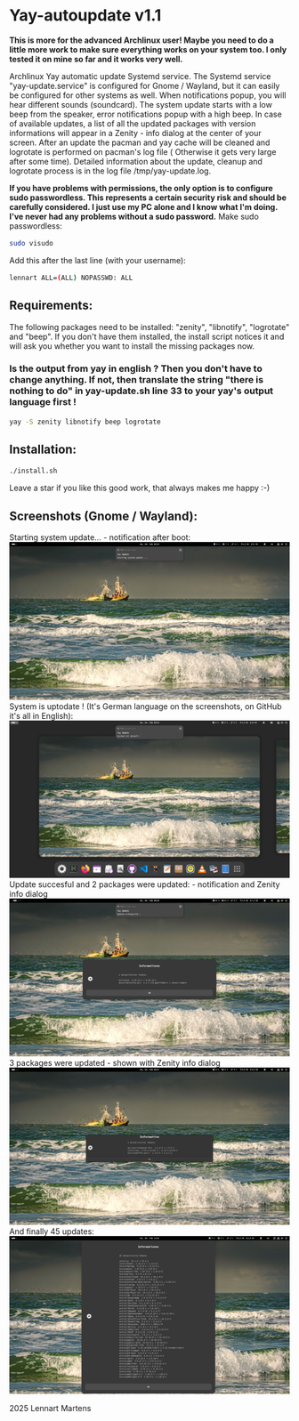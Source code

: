 # Yay-autoupdate v1.1
**This is more for the advanced Archlinux user! Maybe you need to do a little more work to make sure everything works on your system too. I only tested it on mine so far and it works very well.**

Archlinux Yay automatic update Systemd service. The Systemd service "yay-update.service" is configured for Gnome / Wayland, but it can easily be configured for other systems as well.
When notifications popup, you will hear different sounds (soundcard). The system update starts with a low beep from the speaker, error notifications popup with a high beep.
In case of available updates, a list of all the updated packages with version informations will appear in a Zenity - info dialog at the center of your screen.
After an update the pacman and yay cache will be cleaned and logrotate is performed on pacman's log file ( Otherwise it gets very large after some time).
Detailed information about the update, cleanup and logrotate process is in the log file /tmp/yay-update.log.

**If you have problems with permissions, the only option is to configure sudo passwordless. This represents a certain security risk and should be carefully considered.
I just use my PC alone and I know what I'm doing. I've never had any problems without a sudo password.**
Make sudo passwordless:
```bash
sudo visudo
```
Add this after the last line (with your username):
```bash
lennart ALL=(ALL) NOPASSWD: ALL
```

## Requirements:
The following packages need to be installed:
"zenity", "libnotify", "logrotate" and "beep".
If you don't have them installed, the install script notices it and will ask you whether you want to install the missing packages now.

### **Is the output from yay in english ? Then you don't have to change anything. If not, then translate the string "there is nothing to do" in yay-update.sh line 33 to your yay's output language first !**
```bash
yay -S zenity libnotify beep logrotate
```

## Installation:

``` bash
./install.sh
```

Leave a star if you like this good work, that always makes me happy :-)

## Screenshots (Gnome / Wayland):

Starting system update... - notification after boot:
![start](start.png)
System is uptodate ! (It's German language on the screenshots, on GitHub it's all in English):
![uptodate](noupdate.png)
Update succesful and 2 packages were updated: - notification and Zenity info dialog
![successful](updatesuccessful.png)
3 packages were updated - shown with Zenity info dialog
![3packages](3packages.png)
And finally 45 updates:
![45updates](45updates.png)

2025 Lennart Martens
